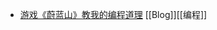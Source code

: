 - [游戏《蔚蓝山》教我的编程道理](https://www.zlovezl.cn/articles/what-celeste-teaches-me-about-programming/) [[Blog]][[编程]]